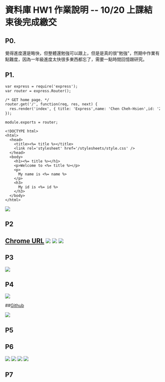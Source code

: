 # 資料庫 HW1 作業說明 -- 10/20 上課結束後完成繳交


## P0.
覺得進度還是略快，但整體還勉強可以跟上，但是是真的很"勉強"，然期中作業有點難度，因為一年級進度太快很多東西都忘了，需要一點時間回憶跟研究。

## P1.
```html
var express = require('express');
var router = express.Router();

/* GET home page. */
router.get('/', function(req, res, next) {
  res.render('index', { title: 'Express',name: 'Chen Cheh-Hsien',id: '209410140'});
});

module.exports = router;
```
```
<!DOCTYPE html>
<html>
  <head>
    <title><%= title %></title>
    <link rel='stylesheet' href='/stylesheets/style.css' />
  </head>
  <body>
    <h1><%= title %></h1>
    <p>Welcome to <%= title %></p>
    <p>
      My name is <%= name %>
    </p>
    <h3>
      My id is <%= id %>
    </h3>
  </body>
</html>
```

![](https://i.imgur.com/33de0cY.png)

## P2
[Chrome URL](http://localhost:3000/crown_40)
![](https://i.imgur.com/5cE54TD.jpg)
![](https://i.imgur.com/MLMjoU1.png)
![](https://i.imgur.com/9LCXP1R.png)
---

## P3
![](https://i.imgur.com/NAlszlx.png)



## P4
![](https://i.imgur.com/op85pBH.jpg)

##[Github](https://github.com/asz18369/1101-db-crown-209410140)

![](https://i.imgur.com/aS0bykJ.png)


## P5

## P6
![](https://i.imgur.com/01wJ5oG.jpg)
![](https://i.imgur.com/NNZuPtJ.png)
![](https://i.imgur.com/AhdFB0R.png)
![](https://i.imgur.com/gzzhk0P.png)
## P7